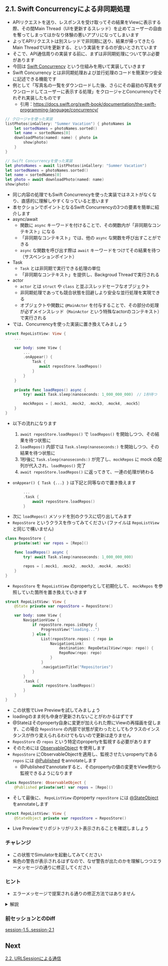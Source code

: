 ## 2.1. Swift Concurrencyによる非同期処理

- APIリクエストを送り、レスポンスを受け取ってその結果をViewに表示する際、その間Main Thread（UIを更新するスレッド）を止めてユーザーの自由を奪ってしまってはかなり体験の悪いアプリになってしまいます
- よってAPIリクエストは別スレッドで非同期に送り、結果が帰ってきたらMain ThreadでUIを更新する、という実装をするのが良いとされています
- そこで、API通信周りの実装する前に、まずは非同期処理について学ぶ必要があります
- 今回は [Swift Concurrency](https://docs.swift.org/swift-book/documentation/the-swift-programming-language/concurrency/) という仕組みを用いて実装していきます
- Swift Concurrency とは非同期処理および並行処理のコードを簡潔かつ安全に記述できる機能です
- 例として「写真名の一覧をダウンロードした後、さらにその最初の写真をダウンロードしてユーザーに表示する処理」をクロージャとConcurrencyでそれぞれ実装したものです
   - 引用：https://docs.swift.org/swift-book/documentation/the-swift-programming-language/concurrency/

```swift
// クロージャを使った実装
listPhotos(inGallery: "Summer Vacation") { photoNames in
    let sortedNames = photoNames.sorted()
    let name = sortedNames[0]
    downloadPhoto(named: name) { photo in
        show(photo)
    }
}
```

```swift
// Swift Concurrencyを使った実装
let photoNames = await listPhotos(inGallery: "Summer Vacation")
let sortedNames = photoNames.sorted()
let name = sortedNames[0]
let photo = await downloadPhoto(named: name)
show(photo)
```
- 同じ内容の処理でもSwift Concurrencyを使った実装ではネストがなくなり、直感的に理解しやすくなっていると思います
- 本セクションでポイントとなるSwift Concurrencyの3つの要素を簡単に紹介します
- async/await
   - 関数に `async` キーワードを付けることで、その関数内が「非同期なコンテキスト」になる
   - 「非同期なコンテキスト」では、他の `async` な関数を呼び出すことができる
   - `async` な関数を呼び出す際は `await` キーワードをつけてその結果を待つ（サスペンションポイント）
- Task
   - `Task` とは非同期で実行できる処理の単位
   - 「非同期なコンテキスト」を提供し、Backgroud Threadで実行される
- actor
   - `actor` とは `struct` や `class` と並ぶスレッドセーフなオブジェクト
   - 非同期処理であっても競合状態を回避しより安全な並行処理を実現できる
   - オブジェクトや関数に `@MainActor` を付与することで、その部分の処理が必ずメインスレッド（`MainActor` という特殊なactorのコンテキスト）で実行される
- では、Concurrencyを使った実装に置き換えてみましょう

```swift
struct RepoListView: View {
    ...
    
    var body: some View {
        ...
        .onAppear() {
            Task {
               await reposStore.loadRepos()
            }
        }
    }
    
    private func loadRepos() async {        
        try! await Task.sleep(nanoseconds: 1_000_000_000)　// 1秒待つ

        mockRepos = [.mock1, .mock2, .mock3, .mock4, .mock5]
    }
}
```

- 以下の流れになります
    1. `await reposStore.loadRepos()` で `loadRepos()` を開始しつつ、その結果を待つ状態に
    2. `loadRepos()` 内部では `Task.sleep(nanoseconds:)` を開始しつつ、その結果を待つ状態に
    3. 1秒後に `Task.sleep(nanoseconds:)` が完了し、`mockRepos` に mock の配列が代入され、`loadRepos()` 完了
    4. `await reposStore.loadRepos()` に返ってきて、一連の処理が終わる

- `onAppear() { Task {...} }` は下記と同等なので置き換えます

```swift
        ...
        .task {
            await reposStore.loadRepos()
        }
```

- 次に `loadRepos()` メソッドを別のクラスに切り出してみます
- `ReposStore` というクラスを作ってみてください (ファイルは `RepoListView` と同じで構いません)

```swift
class ReposStore {
    private(set) var repos = [Repo]()

    func loadRepos() async {
        try! await Task.sleep(nanoseconds: 1_000_000_000)

        repos = [.mock1, .mock2, .mock3, .mock4, .mock5]
    }
}
```

- `ReposStore` を `RepoListView` のpropertyとして初期化して、 `mockRepos` を参照していた箇所を置き換えていきます

```swift
struct RepoListView: View {
    @State private var reposStore = ReposStore()

    var body: some View {
        NavigationView {
            if reposStore.repos.isEmpty {
                ProgressView("loading...")
            } else {
                List(reposStore.repos) { repo in
                    NavigationLink(
                        destination: RepoDetailView(repo: repo)) {
                        RepoRow(repo: repo)
                    }
                }
                .navigationTitle("Repositories")
            }
        }
        .task {
            await reposStore.loadRepos()
        }
    }
}
```
    
- この状態でLive Previewを試してみましょう
- loadingのまま何も中身が更新されないことがわかるはずです
- @Stateはそのproperty自身に変更が加えられた際にViewの再描画を促します、この場合 `ReposStore` の内部で状態が変わったとしてもクラスのインスタンスが作り変えられるわけでもないので更新は走りません
- `ReposStore` の `repos` という特定のpropertyを監視する必要があります
- そのためには [ObservableObject](https://developer.apple.com/documentation/combine/observableobject) を使用します
- `ReposStore` にObservableObjectを適用し、監視させたいpropertyである `repos` には [@Published](https://developer.apple.com/documentation/combine/published) をannotateします
    - @Publishedでannotateすると、そのpropertyの値の変更をView側から監視できるようになります

```swift
class ReposStore: ObservableObject {
    @Published private(set) var repos = [Repo]()
```
    
- そして最後に、 `RepoListView` のproperty `reposStore` には [@StateObject](https://developer.apple.com/documentation/swiftui/stateobject) をannotateします

```swift
struct RepoListView: View {
    @StateObject private var reposStore = ReposStore()
```
    
- Live Previewでリポジトリがリスト表示されることを確認しましょう

### チャレンジ
- この状態でSimulatorを起動してみてください
- 紫色の警告が表示されるはずなので、なぜ警告が出たのかを理解しつつエラーメッセージの通りに修正してください

### ヒント
- エラーメッセージで提案される通りの修正方法ではありません

<details>
    <summary>解説</summary>

Simulatorで実行すると、以下のようなエラーが出るはずです

<img width="412" alt="スクリーンショット 2022-04-18 8 51 42" src="https://user-images.githubusercontent.com/17004375/163737497-4502dc70-449b-4cfa-852d-24a8d1894f33.png">

> Publishing changes from background threads is not allowed; make sure to publish values from the main thread (via operators like receive(on:)) on model updates.

iOSアプリでUIを更新する場合、必ずMain Threadから実行する必要があります
@PublishedはViewにbindされることを前提として作られているため、Backgroud Threadから値を更新しようとするとランタイムに上記のような紫色の警告が出て叱ってくれるというわけです

`Task` のクロージャ内はBackgroud Threadで実行さるので、 `repos` もBackgroud Threadで更新されていたんですね

以下のように `ReposStore` に `@MainActor` を指定してあげましょう

```swift
@MainActor
class ReposStore: ObservableObject {
    ...
```

これでSimulatorを起動しても紫色の警告が出なくなったことがわかるかと思います

ネットワークとの通信処理はMain ThreadをブロックしないようにBackground Threadで実行されます
通信によって得られた結果をViewに反映させる際に誤ってBackground Threadのまま更新しないように注意しましょう
</details>

### 前セッションとのDiff
[session-1.5..session-2.1](https://github.com/mixigroup/ios-swiftui-training/compare/session-1.5..session-2.1)

## Next
[2.2. URLSessionによる通信](https://github.com/mixigroup/ios-swiftui-training/tree/session-2.2)
